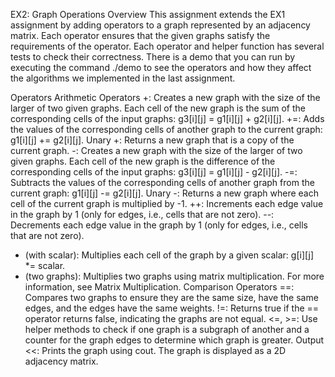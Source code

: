 EX2: Graph Operations
Overview
This assignment extends the EX1 assignment by adding operators to a graph represented by an adjacency matrix. Each operator ensures that the given graphs satisfy the requirements of the operator. Each operator and helper function has several tests to check their correctness. There is a demo that you can run by executing the command ./demo to see the operators and how they affect the algorithms we implemented in the last assignment.

Operators
Arithmetic Operators
+: Creates a new graph with the size of the larger of two given graphs. Each cell of the new graph is the sum of the corresponding cells of the input graphs: g3[i][j] = g1[i][j] + g2[i][j].
+=: Adds the values of the corresponding cells of another graph to the current graph: g1[i][j] += g2[i][j].
Unary +: Returns a new graph that is a copy of the current graph.
-: Creates a new graph with the size of the larger of two given graphs. Each cell of the new graph is the difference of the corresponding cells of the input graphs: g3[i][j] = g1[i][j] - g2[i][j].
-=: Subtracts the values of the corresponding cells of another graph from the current graph: g1[i][j] -= g2[i][j].
Unary -: Returns a new graph where each cell of the current graph is multiplied by -1.
++: Increments each edge value in the graph by 1 (only for edges, i.e., cells that are not zero).
--: Decrements each edge value in the graph by 1 (only for edges, i.e., cells that are not zero).
* (with scalar): Multiplies each cell of the graph by a given scalar: g[i][j] *= scalar.
* (two graphs): Multiplies two graphs using matrix multiplication. For more information, see Matrix Multiplication.
Comparison Operators
==: Compares two graphs to ensure they are the same size, have the same edges, and the edges have the same weights.
!=: Returns true if the == operator returns false, indicating the graphs are not equal.
<=, >=: Use helper methods to check if one graph is a subgraph of another and a counter for the graph edges to determine which graph is greater.
Output
<<: Prints the graph using cout. The graph is displayed as a 2D adjacency matrix.
